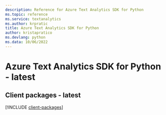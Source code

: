 ```yaml
---
description: Reference for Azure Text Analytics SDK for Python
ms.topic: reference
ms.service: textanalytics
ms.author: krpratic
title: Azure Text Analytics SDK for Python
author: kristapratico
ms.devlang: python
ms.data: 10/06/2022
---
```

# Azure Text Analytics SDK for Python - latest

## Client packages - latest
[!INCLUDE [client-packages](text-analytics-client-index.md)]
